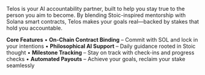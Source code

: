 Telos is your AI accountability partner, built to help you stay true to the person you aim to become. By blending Stoic-inspired mentorship with Solana smart contracts, Telos makes your goals real—backed by stakes that hold you accountable.

**Core Features**
• **On-Chain Contract Binding** – Commit with SOL and lock in your intentions
• **Philosophical AI Support** – Daily guidance rooted in Stoic thought
• **Milestone Tracking** – Stay on track with check-ins and progress checks
• **Automated Payouts** – Achieve your goals, reclaim your stake seamlessly
